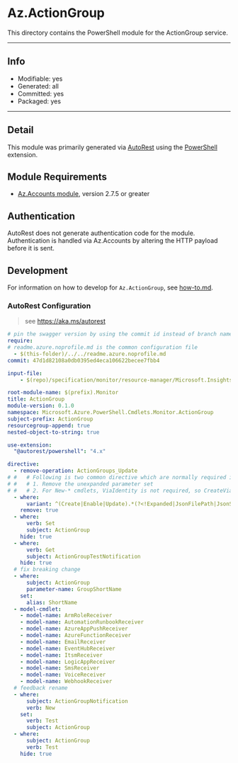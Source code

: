 <!-- region Generated -->
# Az.ActionGroup
This directory contains the PowerShell module for the ActionGroup service.

---
## Info
- Modifiable: yes
- Generated: all
- Committed: yes
- Packaged: yes

---
## Detail
This module was primarily generated via [AutoRest](https://github.com/Azure/autorest) using the [PowerShell](https://github.com/Azure/autorest.powershell) extension.

## Module Requirements
- [Az.Accounts module](https://www.powershellgallery.com/packages/Az.Accounts/), version 2.7.5 or greater

## Authentication
AutoRest does not generate authentication code for the module. Authentication is handled via Az.Accounts by altering the HTTP payload before it is sent.

## Development
For information on how to develop for `Az.ActionGroup`, see [how-to.md](how-to.md).
<!-- endregion -->

### AutoRest Configuration
> see https://aka.ms/autorest

```yaml
# pin the swagger version by using the commit id instead of branch name
require:
# readme.azure.noprofile.md is the common configuration file
  - $(this-folder)/../../readme.azure.noprofile.md
commit: 47d1d82108a0db0395ed4eca106622becee7fbb4

input-file:
    - $(repo)/specification/monitor/resource-manager/Microsoft.Insights/stable/2023-01-01/actionGroups_API.json

root-module-name: $(prefix).Monitor
title: ActionGroup
module-version: 0.1.0
namespace: Microsoft.Azure.PowerShell.Cmdlets.Monitor.ActionGroup
subject-prefix: ActionGroup
resourcegroup-append: true
nested-object-to-string: true

use-extension:
  "@autorest/powershell": "4.x"

directive:
  - remove-operation: ActionGroups_Update
# #   # Following is two common directive which are normally required in all the RPs
# #   # 1. Remove the unexpanded parameter set
# #   # 2. For New-* cmdlets, ViaIdentity is not required, so CreateViaIdentityExpanded is removed as well
  - where:
      variant: ^(Create|Enable|Update).*(?<!Expanded|JsonFilePath|JsonString)$
    remove: true
  - where:
      verb: Set
      subject: ActionGroup
    hide: true
  - where:
      verb: Get
      subject: ActionGroupTestNotification
    hide: true
  # fix breaking change
  - where:
      subject: ActionGroup
      parameter-name: GroupShortName
    set:
      alias: ShortName
  - model-cmdlet:
    - model-name: ArmRoleReceiver
    - model-name: AutomationRunbookReceiver
    - model-name: AzureAppPushReceiver
    - model-name: AzureFunctionReceiver
    - model-name: EmailReceiver
    - model-name: EventHubReceiver
    - model-name: ItsmReceiver
    - model-name: LogicAppReceiver
    - model-name: SmsReceiver
    - model-name: VoiceReceiver
    - model-name: WebhookReceiver
  # feedback rename
  - where:
      subject: ActionGroupNotification
      verb: New
    set:
      verb: Test
      subject: ActionGroup
  - where:
      subject: ActionGroup
      verb: Test
    hide: true
```
